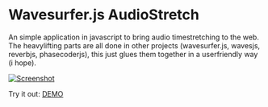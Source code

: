 # Wavesurfer.js AudioStretch
An simple application in javascript to bring audio timestretching to the web. The heavylifting parts are all done in other projects (wavesurfer.js, wavesjs, reverbjs, phasecoderjs), this just glues them together in a userfriendly way (i hope). 

[![Screenshot](https://raw.githubusercontent.com/mdahlgrengadd/WavesurferJs-AudioStretch/master/preview.png "Screenshot")](https://mdahlgrengadd.github.io)

Try it out: [DEMO](http://mdahlgrengadd.github.io)

